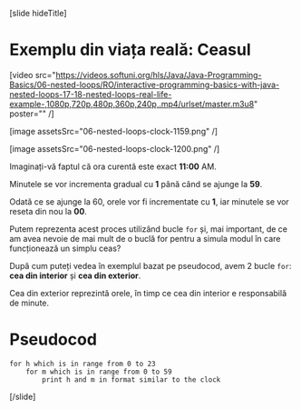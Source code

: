 
[slide hideTitle]
# Exemplu din viața reală: Ceasul

[video src="https://videos.softuni.org/hls/Java/Java-Programming-Basics/06-nested-loops/RO/interactive-programming-basics-with-java-nested-loops-17-18-nested-loops-real-life-example-,1080p,720p,480p,360p,240p,.mp4/urlset/master.m3u8" poster="" /]

[image assetsSrc="06-nested-loops-clock-1159.png" /] 

[image assetsSrc="06-nested-loops-clock-1200.png" /]

Imaginați-vă faptul că ora curentă este exact **11:00** AM. 

Minutele se vor incrementa gradual cu **1** până când se ajunge la **59**. 

Odată ce se ajunge la 60, orele vor fi incrementate cu **1**, iar minutele se vor reseta din nou la **00**. 

Putem reprezenta acest proces utilizând bucle `for` și, mai important, de ce am avea nevoie de mai mult de o buclă for pentru a simula modul în care funcționează un simplu ceas?

După cum puteți vedea în exemplul bazat pe pseudocod, avem 2 bucle `for`: **cea din interior** și **cea din exterior**.

Cea din exterior reprezintă orele, în timp ce cea din interior e responsabilă de minute.

# Pseudocod
```
for h which is in range from 0 to 23
    for m which is in range from 0 to 59
        print h and m in format similar to the clock
```
[/slide]